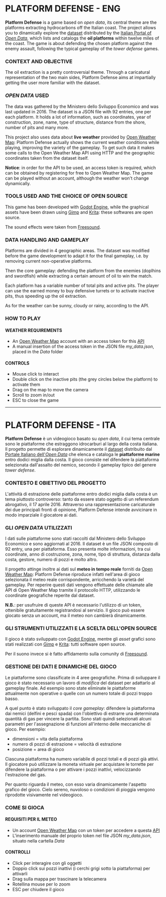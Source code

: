 # PLATFORM DEFENSE - ENG

**Platform Defense** is a game based on *open data*, its central theme are the platforms extracting hydrocarbons off the Italian coast.
The project allows you to dinamically explore the [dataset](http://www.datiopen.it/it/opendata/Elenco_piattaforme_marine_entro_12_miglia_dalla_costa) distributed by the [Italian Portal of *Open Data*](https://www.datiopen.it), which lists and catalogs the **oil platforms** within twelve miles of the coast.
The game is about defending the chosen platform against the enemy assault, following the typical gameplay of the *tower defense* games.

### CONTEXT AND OBJECTIVE
The oil extraction is a pretty controversial theme. Through a caricatural representation of the two main sides, Platform Defense aims at impartially getting the user more familiar with the dataset.

### *OPEN DATA* USED
The data was gathered by the Ministero dello Sviluppo Economico and was last updated in 2016. The dataset is a JSON file with 92 entries, one per each platform. It holds a lot of information, such as coordinates, year of construction, zone, name, type of structure, distance from the shore, number of pits and many more.

This project also uses data about **live weather** provided by [Open Weather Map](https://openweathermap.org/current): Platform Defense actually shows the current weather conditions while playing, improving the variety of the gameplay.
To get such data it makes some calls to the Open Weather Map API using HTTP and the geographic coordinates taken from the dataset itself.

**Notice**: in order for the API to be used, an access token is required, which can be obtained by registering for free to Open Weather Map. The game can be played without an account, although the weather won't change dynamically.

### TOOLS USED AND THE CHOICE OF OPEN SOURCE
This game has been developed with [Godot Engine](https://godotengine.org/), while the graphical assets have been drawn using [Gimp](https://www.gimp.org/) and [Krita](https://krita.org/en/): these softwares are open source.

The sound effects were taken from [Freesound](http://www.freesound.org).

### DATA HANDLING AND GAMEPLAY
Platforms are divided in 4 geographic areas. The dataset was modified before the game development to adapt it for the final gameplay, i.e. by removing current non-operative platforms.

Then the core gameplay: defending the platform from the enemies (doplhins and swordfish) while extracting a certain amount of oil to win the match.

Each platform has a variable number of total pits and active pits. The player can use the earned money to buy defensive turrets or to activate inactive pits, thus speeding up the oil extraction.

As for the weather can be sunny, cloudy or rainy, according to the API.

### HOW TO PLAY
#### WEATHER REQUIREMENTS
- An [Open Weather Map](https://openweathermap.org/) account with an access token for this [API](https://openweathermap.org/current)
- A manual insertion of the access token in the JSON file *my_data.json*, placed in the *Data* folder

#### CONTROLS
- Mouse click to interact
- Double click on the inactive pits (the grey circles below the platform) to activate them
- Drag on the map to move the camera
- Scroll to zoom in/out
- ESC to close the game

***

# PLATFORM DEFENSE - ITA

**Platform Defense** è un videogioco basato su *open data*, il cui tema centrale sono le piattaforme che estraggono idrocarburi al largo della costa italiana. 
Il progetto permette di esplorare dinamicamente il [dataset](http://www.datiopen.it/it/opendata/Elenco_piattaforme_marine_entro_12_miglia_dalla_costa) distribuito dal [Portale Italiano dell'*Open Data*](https://www.datiopen.it) che elenca e cataloga le **piattaforme marine** entro dodici miglia dalla costa. 
Il gioco consiste nel difendere la piattaforma selezionata dall'assalto del nemico, secondo il gameplay tipico del genere *tower defense*.

### CONTESTO E OBIETTIVO DEL PROGETTO
L'attività di estrazione delle piattaforme entro dodici miglia dalla costa è un tema piuttosto controverso: tanto da essere stato oggetto di un referendum abrogativo, il 17 aprile 2016. Attraverso una rappresentazione caricaturale dei due principali fronti di opinione, Platform Defense intende avvicinare in modo imparziale il giocatore ai dati.

### GLI *OPEN DATA* UTILIZZATI
I dati sulle piattaforme sono stati raccolti dal Ministero dello Sviluppo Economico e sono aggiornati al 2016. 
Il dataset è un file JSON composto di 92 entry, una per piattaforma. Esso presenta molte informazioni, tra cui coordinate, anno di costruzione, zona, nome, tipo di struttura, distanza dalla costa, gestore, numero di pozzi e molto altro.

Il progetto attinge inoltre ai dati sul **meteo in tempo reale** forniti da [Open Weather Map](https://openweathermap.org/current): Platform Defense riproduce infatti nell'area di gioco selezionata il meteo reale corrispondente, arricchendo la varietà del gameplay.
Per reperire questi dati vengono effettuate delle chiamate alle API di Open Weather Map tramite il protocollo HTTP, utilizzando le coordinate geografiche reperite dal dataset.

**N.B.**: per usufruire di queste API è necessario l'utilizzo di un token, ottenibile gratuitamente registrandosi al servizio. Il gioco può essere giocato senza un account, ma il meteo non cambierà dinamicamente.

### GLI STRUMENTI UTILIZZATI E LA SCELTA DELL'OPEN SOURCE
Il gioco è stato sviluppato con [Godot Engine](https://godotengine.org/), mentre gli *asset* grafici sono stati realizzati con [Gimp](https://www.gimp.org/) e [Krita](https://krita.org/en/): tutti software open source.

Per il suono invece si è fatto affidamento sulla comunity di [Freesound](http://www.freesound.org).

### GESTIONE DEI DATI E DINAMICHE DEL GIOCO
Le piattaforme sono classificate in 4 aree geografiche. Prima di sviluppare il gioco è stato necessario un lavoro di *modifica* del dataset per adattarlo al gameplay finale. Ad esempio sono state eliminate le piattaforme attualmente non operative o quelle con un numero totale di pozzi troppo basso.

A quel punto è stato sviluppato il *core gameplay*: difendere la piattaforma dai nemici (delfini e pesci spada) con l'obiettivo di estrarre una determinata quantità di gas per vincere la partita. Sono stati quindi selezionati alcuni parametri per l'assegnazione di funzioni all'interno delle meccaniche di gioco. Per esempio:
- dimensioni = vita della piattaforma
- numero di pozzi di estrazione = velocità di estrazione
- posizione = area di gioco

Ciascuna piattaforma ha numero variabile di pozzi totali e di pozzi già attivi. Il giocatore può utilizzare la moneta virtuale per acquistare le torrette per difendere la piattaforma o per attivare i pozzi inattivi, velocizzando l'estrazione del gas.

Per quanto riguarda il meteo, con esso varia dinamicamente l'aspetto grafico del gioco. Cielo sereno, nuvoloso o condizioni di pioggia vengono riprodotte visivamente nel videogioco.

### COME SI GIOCA
#### REQUISITI PER IL METEO
- Un account [Open Weather Map](https://openweathermap.org/) con un token per accedere a questa [API](https://openweathermap.org/current)
- L'inserimento manuale del proprio token nel file JSON *my_data.json*, situato nella cartella *Data*
#### CONTROLLI
- Click per interagire con gli oggetti
- Doppio click sui pozzi inattivi (i cerchi grigi sotto la piattaforma) per attivarli
- Drag sulla mappa per trascinare la telecamera
- Rotellina mouse per lo zoom
- ESC per chiudere il gioco
